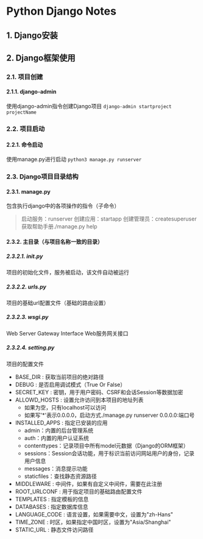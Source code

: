 # Python Django Notes
## 1. Django安装
## 2. Django框架使用
### 2.1. 项目创建
#### 2.1.1. django-admin
使用django-admin指令创建Django项目
```django-admin startproject projectName```
### 2.2. 项目启动
#### 2.2.1. 命令启动
使用manage.py进行启动 
```python3 manage.py runserver```
### 2.3. Django项目目录结构
#### 2.3.1. manage.py
包含执行django中的各项操作的指令（子命令）
> 启动服务：runserver
> 创建应用：startapp
> 创建管理员：createsuperuser
获取帮助手册./manage.py help
#### 2.3.2. 主目录（与项目名称一致的目录）
##### 2.3.2.1. __init__.py
项目的初始化文件，服务被启动，该文件自动被运行
##### 2.3.2.2. urls.py
项目的基础url配置文件（基础的路由设置）
##### 2.3.2.3. wsgi.py
Web Server Gateway Interface
Web服务网关接口
##### 2.3.2.4. setting.py
项目的配置文件
+ BASE_DIR : 获取当前项目的绝对路径
+ DEBUG : 是否启用调试模式（True Or False）
+ SECRET_KEY : 密钥，用于用户密码、CSRF和会话Session等数据加密
+ ALLOWD_HOSTS : 设置允许访问到本项目的地址列表
    + 如果为空，只有localhost可以访问
    + 如果写'*'表示0.0.0.0，启动方式./manage.py runserver 0.0.0.0:端口号
+ INSTALLED_APPS : 指定已安装的应用
    + admin：内置的后台管理系统
    + auth：内置的用户认证系统
    + contenttypes：记录项目中所有model元数据（Django的ORM框架）
    + sessions：Session会话功能，用于标识当前访问网站用户的身份，记录用户信息
    + messages：消息提示功能
    + staticfiles：查找静态资源路径
+ MIDDLEWARE : 中间件，如果有自定义中间件，需要在此注册
+ ROOT_URLCONF : 用于指定项目的基础路由配置文件
+ TEMPLATES : 指定模板的信息
+ DATABASES : 指定数据库信息
+ LANGUAGE_CODE : 语言设置，如果需要中文，设置为"zh-Hans"
+ TIME_ZONE : 时区，如果指定中国时区，设置为"Asia/Shanghai"
+ STATIC_URL : 静态文件访问路径 

    
    











